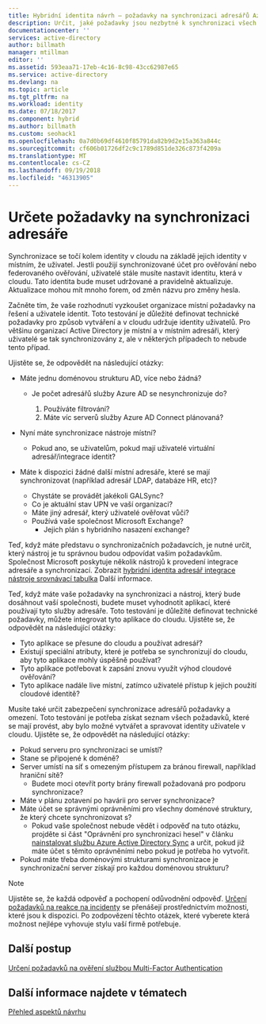 ```yaml
---
title: Hybridní identita návrh – požadavky na synchronizaci adresářů Azure | Dokumentace Microsoftu
description: Určit, jaké požadavky jsou nezbytné k synchronizaci všech uživatelů mezi = v místním prostředí a cloudu pro podniky.
documentationcenter: ''
services: active-directory
author: billmath
manager: mtillman
editor: ''
ms.assetid: 593eaa71-17eb-4c16-8c98-43cc62987e65
ms.service: active-directory
ms.devlang: na
ms.topic: article
ms.tgt_pltfrm: na
ms.workload: identity
ms.date: 07/18/2017
ms.component: hybrid
ms.author: billmath
ms.custom: seohack1
ms.openlocfilehash: 0a7d0b69df4610f85791da82b9d2e15a363a844c
ms.sourcegitcommit: cf606b01726df2c9c1789d851de326c873f4209a
ms.translationtype: MT
ms.contentlocale: cs-CZ
ms.lasthandoff: 09/19/2018
ms.locfileid: "46313905"
---
```

# <a name="determine-directory-synchronization-requirements"></a>Určete požadavky na synchronizaci adresáře
Synchronizace se točí kolem identity v cloudu na základě jejich identity v místním, že uživatel. Jestli použijí synchronizované účet pro ověřování nebo federovaného ověřování, uživatelé stále musíte nastavit identitu, která v cloudu.  Tato identita bude muset udržované a pravidelně aktualizuje.  Aktualizace mohou mít mnoho forem, od změn názvu pro změny hesla.  

Začněte tím, že vaše rozhodnutí vyzkoušet organizace místní požadavky na řešení a uživatele identit. Toto testování je důležité definovat technické požadavky pro způsob vytváření a v cloudu udržuje identity uživatelů.  Pro většinu organizací Active Directory je místní a v místním adresáři, který uživatelé se tak synchronizovány z, ale v některých případech to nebude tento případ.  

Ujistěte se, že odpovědět na následující otázky:

* Máte jednu doménovou strukturu AD, více nebo žádná?
  
  * Je počet adresářů služby Azure AD se nesynchronizuje do?
    
    1. Používáte filtrování?
    2. Máte víc serverů služby Azure AD Connect plánovaná?
* Nyní máte synchronizace nástroje místní?
  
  * Pokud ano, se uživatelům, pokud mají uživatelé virtuální adresář/integrace identit?
* Máte k dispozici žádné další místní adresáře, které se mají synchronizovat (například adresář LDAP, databáze HR, etc)?
  * Chystáte se provádět jakékoli GALSync?
  * Co je aktuální stav UPN ve vaší organizaci? 
  * Máte jiný adresář, který uživatelé ověřovat vůči?
  * Používá vaše společnost Microsoft Exchange?
    * Jejich plán s hybridního nasazení exchange?

Teď, když máte představu o synchronizačních požadavcích, je nutné určit, který nástroj je tu správnou budou odpovídat vašim požadavkům.  Společnost Microsoft poskytuje několik nástrojů k provedení integrace adresáře a synchronizací.  Zobrazit [hybridní identita adresář integrace nástroje srovnávací tabulka](plan-hybrid-identity-design-considerations-tools-comparison.md) Další informace. 

Teď, když máte vaše požadavky na synchronizaci a nástroj, který bude dosáhnout vaší společnosti, budete muset vyhodnotit aplikací, které používají tyto služby adresáře. Toto testování je důležité definovat technické požadavky, můžete integrovat tyto aplikace do cloudu. Ujistěte se, že odpovědět na následující otázky:

* Tyto aplikace se přesune do cloudu a používat adresář?
* Existují speciální atributy, které je potřeba se synchronizují do cloudu, aby tyto aplikace mohly úspěšně používat?
* Tyto aplikace potřebovat k zapsání znovu využít výhod cloudové ověřování?
* Tyto aplikace nadále live místní, zatímco uživatelé přístup k jejich použití cloudové identitě?

Musíte také určit zabezpečení synchronizace adresářů požadavky a omezení. Toto testování je potřeba získat seznam všech požadavků, které se mají provést, aby bylo možné vytvářet a spravovat identity uživatele v cloudu. Ujistěte se, že odpovědět na následující otázky:

* Pokud serveru pro synchronizaci se umístí?
* Stane se připojené k doméně?
* Server umístí na síť s omezeným přístupem za bránou firewall, například hraniční sítě?
  * Budete moci otevřít porty brány firewall požadovaná pro podporu synchronizace?
* Máte v plánu zotavení po havárii pro server synchronizace?
* Máte účet se správnými oprávněními pro všechny doménové struktury, že který chcete synchronizovat s?
  * Pokud vaše společnost nebude vědět i odpověď na tuto otázku, projděte si část "Oprávnění pro synchronizaci hesel" v článku [nainstalovat službu Azure Active Directory Sync](https://msdn.microsoft.com/library/azure/dn757602.aspx#BKMK_CreateAnADAccountForTheSyncService) a určit, pokud již máte účet s těmito oprávněními nebo pokud je potřeba ho vytvořit.
* Pokud máte třeba doménovými strukturami synchronizace je synchronizační server získají pro každou doménovou strukturu?

> [!NOTE]
> Ujistěte se, že každá odpověď a pochopení odůvodnění odpověď. [Určení požadavků na reakce na incidenty](plan-hybrid-identity-design-considerations-incident-response-requirements.md) se přenášejí prostřednictvím možnosti, které jsou k dispozici. Po zodpovězení těchto otázek, které vyberete která možnost nejlépe vyhovuje stylu vaší firmě potřebuje.
> 
> 

## <a name="next-steps"></a>Další postup
[Určení požadavků na ověření službou Multi-Factor Authentication](plan-hybrid-identity-design-considerations-multifactor-auth-requirements.md)

## <a name="see-also"></a>Další informace najdete v tématech
[Přehled aspektů návrhu](plan-hybrid-identity-design-considerations-overview.md)

